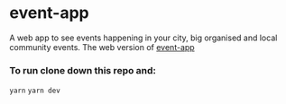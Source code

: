 # event-app
A web app to see events happening in your city, big organised and local community events.
The web version of [event-app](https://github.com/emilyparkes/event-app)

### To run clone down this repo and:
`yarn`
`yarn dev`
